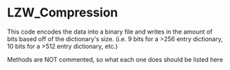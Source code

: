 # LZW_Compression

This code encodes the data into a binary file and writes in the amount of bits based off of the dictionary's size.
(i.e. 9 bits for a >256 entry dictionary, 10 bits for a >512 entry dictionary, etc.)

Methods are NOT commented, so what each one does should be listed here
